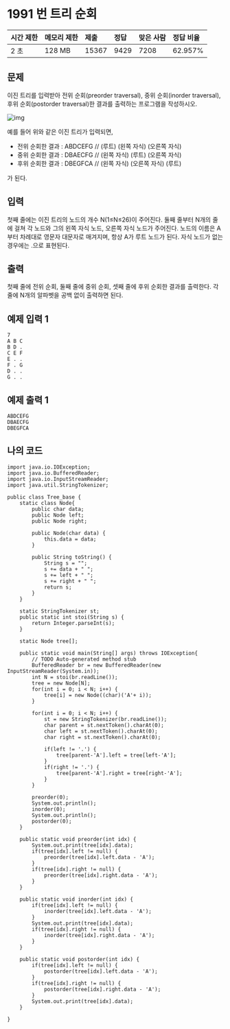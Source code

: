 # 1991 번 트리 순회

| 시간 제한 | 메모리 제한 | 제출  | 정답 | 맞은 사람 | 정답 비율 |
| :-------- | :---------- | :---- | :--- | :-------- | :-------- |
| 2 초      | 128 MB      | 15367 | 9429 | 7208      | 62.957%   |

## 문제

이진 트리를 입력받아 전위 순회(preorder traversal), 중위 순회(inorder traversal), 후위 순회(postorder traversal)한 결과를 출력하는 프로그램을 작성하시오.

![img](https://www.acmicpc.net/JudgeOnline/upload/201007/trtr.png)

예를 들어 위와 같은 이진 트리가 입력되면,

- 전위 순회한 결과 : ABDCEFG // (루트) (왼쪽 자식) (오른쪽 자식)
- 중위 순회한 결과 : DBAECFG // (왼쪽 자식) (루트) (오른쪽 자식)
- 후위 순회한 결과 : DBEGFCA // (왼쪽 자식) (오른쪽 자식) (루트)

가 된다.

## 입력

첫째 줄에는 이진 트리의 노드의 개수 N(1≤N≤26)이 주어진다. 둘째 줄부터 N개의 줄에 걸쳐 각 노드와 그의 왼쪽 자식 노드, 오른쪽 자식 노드가 주어진다. 노드의 이름은 A부터 차례대로 영문자 대문자로 매겨지며, 항상 A가 루트 노드가 된다. 자식 노드가 없는 경우에는 .으로 표현된다.

## 출력

첫째 줄에 전위 순회, 둘째 줄에 중위 순회, 셋째 줄에 후위 순회한 결과를 출력한다. 각 줄에 N개의 알파벳을 공백 없이 출력하면 된다.

## 예제 입력 1 

```
7
A B C
B D .
C E F
E . .
F . G
D . .
G . .
```

## 예제 출력 1 

```
ABDCEFG
DBAECFG
DBEGFCA
```

## 나의 코드

```
import java.io.IOException;
import java.io.BufferedReader;
import java.io.InputStreamReader;
import java.util.StringTokenizer;

public class Tree_base {
	static class Node{
		public char data;
		public Node left;
		public Node right;
		
		public Node(char data) {
			this.data = data;
		}
		
		public String toString() {
			String s = "";
			s += data + " ";
			s += left + " ";
			s += right + " ";
			return s;
		}
	}
	
	static StringTokenizer st;
	public static int stoi(String s) {
		return Integer.parseInt(s);
	}
	
	static Node tree[];
	
	public static void main(String[] args) throws IOException{
		// TODO Auto-generated method stub
		BufferedReader br = new BufferedReader(new InputStreamReader(System.in));
		int N = stoi(br.readLine());
		tree = new Node[N];
		for(int i = 0; i < N; i++) {
			tree[i] = new Node((char)('A'+ i));
		}
		
		for(int i = 0; i < N; i++) {
			st = new StringTokenizer(br.readLine());
			char parent = st.nextToken().charAt(0);
			char left = st.nextToken().charAt(0);
			char right = st.nextToken().charAt(0);
			
			if(left != '.') {
				tree[parent-'A'].left = tree[left-'A'];
			}
			if(right != '.') {
				tree[parent-'A'].right = tree[right-'A'];
			}
		}
        
		preorder(0);
		System.out.println();
		inorder(0);
		System.out.println();
		postorder(0);
	}
	
	public static void preorder(int idx) {
		System.out.print(tree[idx].data);
		if(tree[idx].left != null) {
			preorder(tree[idx].left.data - 'A');
		}
		if(tree[idx].right != null) {
			preorder(tree[idx].right.data - 'A');
		}
	}
	
	public static void inorder(int idx) {
		if(tree[idx].left != null) {
			inorder(tree[idx].left.data - 'A');
		}
		System.out.print(tree[idx].data);
		if(tree[idx].right != null) {
			inorder(tree[idx].right.data - 'A');
		}
	}
	
	public static void postorder(int idx) {
		if(tree[idx].left != null) {
			postorder(tree[idx].left.data - 'A');
		}
		if(tree[idx].right != null) {
			postorder(tree[idx].right.data - 'A');
		}
		System.out.print(tree[idx].data);
	}

}
```

